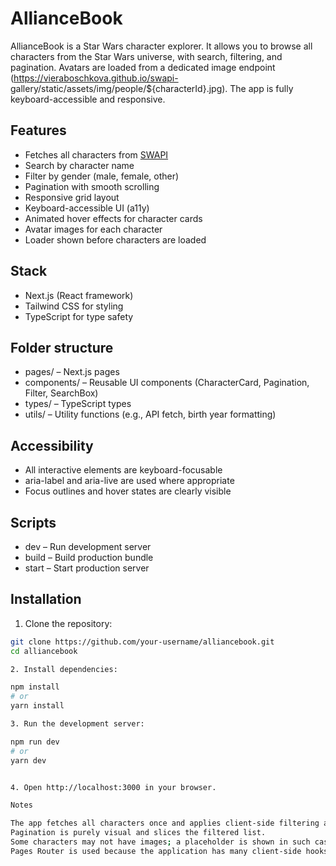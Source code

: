 # AllianceBook

AllianceBook is a Star Wars character explorer. It allows you to browse all characters from the Star Wars universe, with search, filtering, and pagination. Avatars are loaded from a dedicated image endpoint (https://vieraboschkova.github.io/swapi-
gallery/static/assets/img/people/${characterId}.jpg). The app is fully keyboard-accessible and responsive.

## Features

- Fetches all characters from [SWAPI](https://swapi.py4e.com/)
- Search by character name
- Filter by gender (male, female, other)
- Pagination with smooth scrolling
- Responsive grid layout
- Keyboard-accessible UI (a11y)
- Animated hover effects for character cards
- Avatar images for each character
- Loader shown before characters are loaded

## Stack

- Next.js (React framework)
- Tailwind CSS for styling
- TypeScript for type safety

## Folder structure

- pages/ – Next.js pages
- components/ – Reusable UI components (CharacterCard, Pagination, Filter, SearchBox)
- types/ – TypeScript types
- utils/ – Utility functions (e.g., API fetch, birth year formatting)

## Accessibility

- All interactive elements are keyboard-focusable
- aria-label and aria-live are used where appropriate
- Focus outlines and hover states are clearly visible

## Scripts

- dev – Run development server
- build – Build production bundle
- start – Start production server

## Installation

1. Clone the repository:

```bash
git clone https://github.com/your-username/alliancebook.git
cd alliancebook

2. Install dependencies:

npm install
# or
yarn install

3. Run the development server:

npm run dev
# or
yarn dev


4. Open http://localhost:3000 in your browser.

Notes

The app fetches all characters once and applies client-side filtering and search for smoother UX.
Pagination is purely visual and slices the filtered list.
Some characters may not have images; a placeholder is shown in such cases.
Pages Router is used because the application has many client-side hooks and a simple page structure, where the App Router with server components and nested layouts would be excessive.

